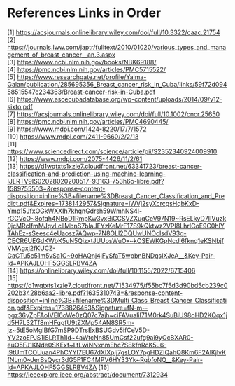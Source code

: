 # References Links in Order
[1] https://acsjournals.onlinelibrary.wiley.com/doi/full/10.3322/caac.21754 \
[2] https://journals.lww.com/japtr/fulltext/2010/01020/various_types_and_management_of_breast_cancer__an.3.aspx \
[3] https://www.ncbi.nlm.nih.gov/books/NBK69188/ \
[4] https://pmc.ncbi.nlm.nih.gov/articles/PMC5715522/ \
[5] https://www.researchgate.net/profile/Yaima-Galan/publication/285695356_Breast_cancer_risk_in_Cuba/links/59f72d09458515547c234363/Breast-cancer-risk-in-Cuba.pdf \
[6] https://www.ascecubadatabase.org/wp-content/uploads/2014/09/v12-sixto.pdf \
[7] https://acsjournals.onlinelibrary.wiley.com/doi/full/10.1002/cncr.25650 \
[8] https://pmc.ncbi.nlm.nih.gov/articles/PMC4690445/ \
[9] https://www.mdpi.com/1424-8220/17/7/1572 \
[10] https://www.mdpi.com/2411-9660/2/2/13 \
[11] https://www.sciencedirect.com/science/article/pii/S2352340924009910 \
[12] https://www.mdpi.com/2075-4426/11/2/61 \
[13] https://d1wqtxts1xzle7.cloudfront.net/63341723/breast-cancer-classification-and-prediction-using-machine-learning-IJERTV9IS02028020200517-93163-753h6o-libre.pdf?1589755503=&response-content-disposition=inline%3B+filename%3DBreast_Cancer_Classification_and_Predict.pdf&Expires=1738142957&Signature=IWVj2syXcrcgsHqbKxD-Ymp15JfxOGkWXXIh7khqnGdrsh59WmhNS4l-rGCVcO~8ofqh4NBoD1RmpKw3vxBiCCSVZXuqCeV97N19~RsELkyD7IIVuzk0jcMRcIfmMJqvLcllMbnS7blaJFYzKeMrF17S9kQktwz2VPI8LhrICoE9C0hIYTAhEz-sSeesc4eUaosz7AQwp-7N8OLl2DQUwUNOcIsdV93g-CECR6UEGdKWbK5uN5QizxtJUUosWuOx~kOSEWKGpNcdl6fknq1eKSNbjfVMAgxj2fKUCZ-GaCTu5c51m5vSa1C~9oHAQnj4jFySfaT5wpbnBNDqsIXJeA__&Key-Pair-Id=APKAJLOHF5GGSLRBV4ZA \
[14] https://onlinelibrary.wiley.com/doi/full/10.1155/2022/6715406 \
[15] https://d1wqtxts1xzle7.cloudfront.net/71534975/f55bc7f5d3d90bd5cb239c0202b3428b6aa2-libre.pdf?1635310743=&response-content-disposition=inline%3B+filename%3DMulti_Class_Breast_Cancer_Classification.pdf&Expires=1738826453&Signature=fN-m--pgz36yZpFAoIVEI6oWe0zQ07c7ajh~ciFAVualiI71M0rk4SuBiU98oHD2KQqx1jd5H7L32Tf8mHFqgfU9tZXMp54AN8SR5m-jz~5tE5oMgIBfG7mSP9DTrsExBSUGdv5ifCeV5D-YV2zoEPJS1iSLRTh1ld~4aWtcNn85UmCsf22ufg9ai9yOcBXAR0-euO5FJ1KNde0SKExf~LtLwiNNxnmEhc7S8kfnRcK5u6-i9tUmTCOUuan4PhCYYI7EU67dXIXpIj7gsLOY7pgHDZIQahQ8Km6F2AlKjlvKfNLm0~JerBsQycr3dG5F1FC4MPV6HY33Yk~RqbfoNQ__&Key-Pair-Id=APKAJLOHF5GGSLRBV4ZA
[16] https://ieeexplore.ieee.org/abstract/document/7312934
